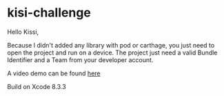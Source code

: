 # kisi-challenge

Hello Kissi,

Because I didn't added any library with pod or carthage, you just need to open the project and run on a device.
The project just need a valid Bundle Identifier and a Team from your developer account.

A video demo can be found [here](https://www.youtube.com/watch?v=9RG-mJVSLwU)

Build on Xcode 8.3.3
